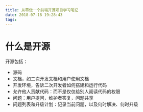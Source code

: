 ```yaml
---
title: 从零做一个前端开源项目学习笔记
date: 2018-07-18 19:28:43
tags:
---
```


# 什么是开源

开源包括：

- 源码
- 文档，如二次开发文档和用户使用文档
- 开发环境，告诉二次开发者如何搭建和运行代码
- 允许他人贡献代码：而不是仅仅给别人阅读代码的权限
- 问题：用户提问，维护者答复，问题共享
- 问题列表和升级计划：记录当前问题，以及何时解决、何时升级

 